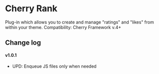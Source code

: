# Cherry Rank
Plug-in which allows you to create and manage "ratings" and "likes" from within your theme.
Сompatibility: Cherry Framework v.4+

## Change log ##

#### v1.0.1 ####

* UPD: Enqueue JS files only when needed